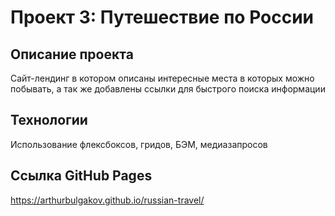 # Проект 3: Путешествие по России

## Описание проекта
Сайт-лендинг в котором описаны интересные места в которых можно побывать, а так же добавлены ссылки для быстрого поиска информации

## Технологии
Использование флексбоксов, гридов, БЭМ, медиазапросов

## Ссылка GitHub Pages
https://arthurbulgakov.github.io/russian-travel/
